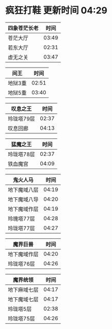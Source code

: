 # 疯狂打鞋 更新时间 04:29

| 四象苍茫长老   | 时间    |
|--------|-------|
| 苍茫大厅 | 03:49 |
| 若东大厅 | 02:31 |
| 虚无之关 | 03:47 |

| 间王   | 时间    |
|--------|-------|
| 地狱3重 | 02:51 |
| 地狱5重 | 03:40 |

| 叹息之王   | 时间    |
|--------|-------|
| 玲珑塔79层 | 02:37 |
| 叹息回廊 | 04:13 |

| 猛魔之王   | 时间    |
|--------|-------|
| 玲珑塔78层 | 02:37 |
| 铁血魔宫 | 04:09 |

| 鬼火人马   | 时间    |
|--------|-------|
| 地下魔域八层 | 04:19 |
| 地下魔域八导 | 04:20 |
| 地下魔域作层 | 04:19 |
| 玲瑰塔77层 | 04:28 |
| 玲珑塔77层 | 04:27 |

| 魔界巨兽   | 时间    |
|--------|-------|
| 地下魔域作层 | 04:20 |
| 玲珑塔76层 | 04:26 |

| 魔界统领   | 时间    |
|--------|-------|
| 地下麻域七层 | 04:17 |
| 地下魔域七层 | 04:17 |
| 玲珑塔5层 | 02:38 |
| 玲珑塔75层 | 04:26 |